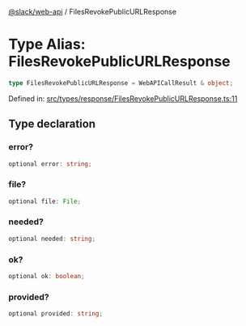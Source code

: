 [@slack/web-api](../index.md) / FilesRevokePublicURLResponse

# Type Alias: FilesRevokePublicURLResponse

```ts
type FilesRevokePublicURLResponse = WebAPICallResult & object;
```

Defined in: [src/types/response/FilesRevokePublicURLResponse.ts:11](https://github.com/slackapi/node-slack-sdk/blob/main/packages/web-api/src/types/response/FilesRevokePublicURLResponse.ts#L11)

## Type declaration

### error?

```ts
optional error: string;
```

### file?

```ts
optional file: File;
```

### needed?

```ts
optional needed: string;
```

### ok?

```ts
optional ok: boolean;
```

### provided?

```ts
optional provided: string;
```
